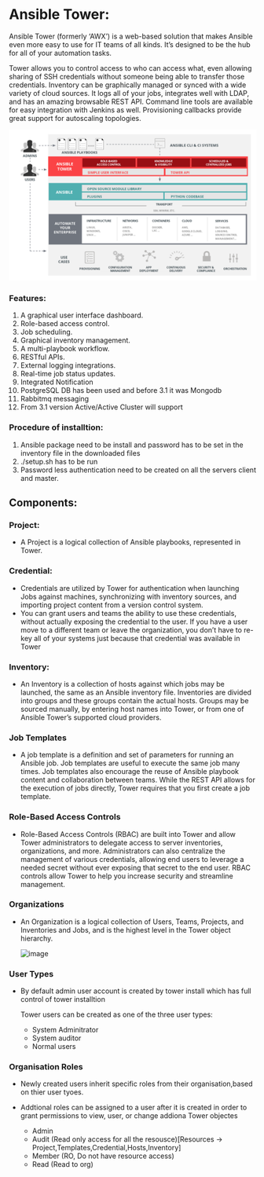 # Ansible Tower:
Ansible Tower (formerly ‘AWX’) is a web-based solution that makes Ansible even more easy to use for IT teams of all kinds. 
It’s designed to be the hub for all of your automation tasks.

Tower allows you to control access to who can access what, even allowing sharing of SSH credentials without someone being able to transfer those credentials. 
Inventory can be graphically managed or synced with a wide variety of cloud sources. 
It logs all of your jobs, integrates well with LDAP, and has an amazing browsable REST API. 
Command line tools are available for easy integration with Jenkins as well. Provisioning callbacks provide great support for autoscaling topologies.

![ScreenShot](https://github.com/kumarrkslinux/Ansible/blob/main/Anbile-Tower-strategy.png)

### Features:
1. A graphical user interface dashboard.
2. Role-based access control.
3. Job scheduling.
4. Graphical inventory management.
5. A multi-playbook workflow.
6. RESTful APIs.
7. External logging integrations.
8. Real-time job status updates.
9. Integrated Notification 
10. PostgreSQL DB has been used and before 3.1 it was Mongodb 
11. Rabbitmq messaging
12. From 3.1 version Active/Active Cluster will support


### Procedure of installtion: 
1. Ansible package need to be install and password has to be set in the inventory file in the downloaded files
2. ./setup.sh has to be run 
3. Password less authentication need to be created on all the servers client and master. 

## Components: 

### Project:
- A Project is a logical collection of Ansible playbooks, represented in Tower. 

### Credential:
- Credentials are utilized by Tower for authentication when launching Jobs against machines, synchronizing with inventory sources, and importing project content from a version control system.
- You can grant users and teams the ability to use these credentials, without actually exposing the credential to the user. If you have a user move to a different team or leave the organization, you don’t have to re-key all of your systems just because that credential was available in Tower

### Inventory:
- An Inventory is a collection of hosts against which jobs may be launched, the same as an Ansible inventory file. Inventories are divided into groups and these groups contain the actual hosts. Groups may be sourced manually, by entering host names into Tower, or from one of Ansible Tower’s supported cloud providers.

### Job Templates
- A job template is a definition and set of parameters for running an Ansible job. Job templates are useful to execute the same job many times. Job templates also encourage the reuse of Ansible playbook content and collaboration between teams. While the REST API allows for the execution of jobs directly, Tower requires that you first create a job template.

### Role-Based Access Controls
- Role-Based Access Controls (RBAC) are built into Tower and allow Tower administrators to delegate access to server inventories, organizations, and more. Administrators can also centralize the management of various credentials, allowing end users to leverage a needed secret without ever exposing that secret to the end user. RBAC controls allow Tower to help you increase security and streamline management.

### Organizations
- An Organization is a logical collection of Users, Teams, Projects, and Inventories and Jobs, and is the highest level in the Tower object hierarchy.

  ![image](https://user-images.githubusercontent.com/17757355/183357093-ab64c694-f224-4a3f-af55-de469d01ad3b.png)
### User Types 
- By default admin user account is created by tower install which has full control of tower installtion 
  
  Tower users can be created as one of the three user types:
    - System Adminitrator 
    - System auditor 
    - Normal users 

### Organisation Roles

- Newly created users inherit specific roles from their organisation,based on thier user tyoes.
- Addtional roles can be assigned to a user after it is created in order to grant permissions to view, user, or change addiona Tower objectes 

  - Admin 
  - Audit (Read only access for all the resousce)[Resources -> Project,Templates,Credential,Hosts,Inventory]
  - Member (RO, Do not have resource access) 
  - Read (Read to org)
